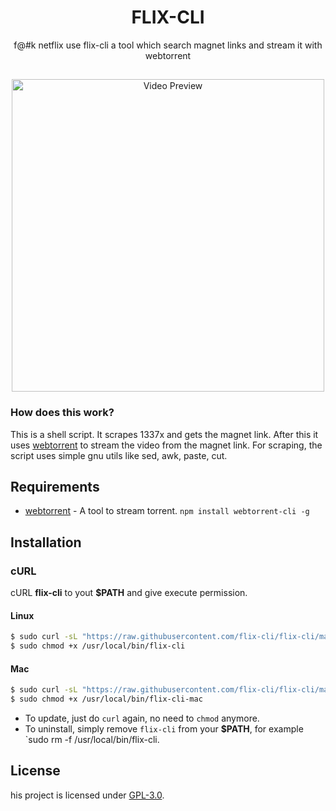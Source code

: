 <h1 align="center">FLIX-CLI</h1>
<p align="center">f@#k netflix use flix-cli a tool which search magnet links and stream it with webtorrent</p>

##
<p align="center">
<img src="https://github.com/Bugswriter/notflix/blob/master/preview.gif" alt="Video Preview" width="500px">
</p>

### How does this work?

This is a shell script. It scrapes 1337x and gets the magnet link.
After this it uses [webtorrent](https://webtorrent.io/) to stream the video from the magnet link.
For scraping, the script uses simple gnu utils like sed, awk, paste, cut.

## Requirements

* [webtorrent](https://webtorrent.io/) - A tool to stream torrent. `npm install webtorrent-cli -g`

## Installation

### cURL
cURL **flix-cli** to yout **$PATH** and give execute permission.

#### Linux

```sh
$ sudo curl -sL "https://raw.githubusercontent.com/flix-cli/flix-cli/master/flix-cli" -o /usr/local/bin/flix-cli
$ sudo chmod +x /usr/local/bin/flix-cli 
```
#### Mac

```sh
$ sudo curl -sL "https://raw.githubusercontent.com/flix-cli/flix-cli/master/flix-cli-mac" -o /usr/local/bin/flic-cli-mac
$ sudo chmod +x /usr/local/bin/flix-cli-mac
```

- To update, just do `curl` again, no need to `chmod` anymore.
- To uninstall, simply remove `flix-cli` from your **$PATH**, for example `sudo rm -f /usr/local/bin/flix-cli.

## License
his project is licensed under [GPL-3.0](https://raw.githubusercontent.com/Illumina/licenses/master/gpl-3.0.txt).

